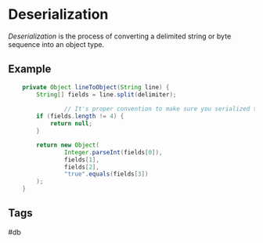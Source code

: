 # Deserialization
*Deserialization* is the process of converting a delimited string or byte sequence 
into an object type.  

## Example 
```java
    private Object lineToObject(String line) {
        String[] fields = line.split(delimiter);
				
				// It's proper convention to make sure you serialized the data properly. In this case, we expect 4 attributes.  
        if (fields.length != 4) { 
            return null;
        }

        return new Object(
                Integer.parseInt(fields[0]),
                fields[1],
                fields[2],
                "true".equals(fields[3])
        );
    }
```
## Tags
#db
